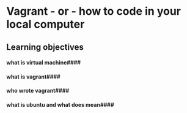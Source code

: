 # Vagrant - or - how to code in your local computer
## Learning objectives
#### what is virtual machine####
#### what is vagrant####
#### who wrote vagrant####
#### what is ubuntu and what does mean####